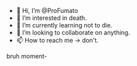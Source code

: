 - 👋 Hi, I’m @ProFumato
- 👀 I’m interested in death.
- 🌱 I’m currently learning not to die.
- 💞️ I’m looking to collaborate on anything.
- 📫 How to reach me -> don't.

bruh moment-
